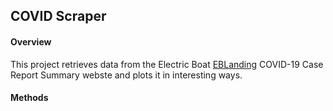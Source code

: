 ## **COVID Scraper**
#### Overview
This project retrieves data from the Electric Boat [EBLanding](https://eblanding.com/covid-19-case-report-summary/) COVID-19 Case Report Summary webste and plots it in interesting ways.
#### Methods

